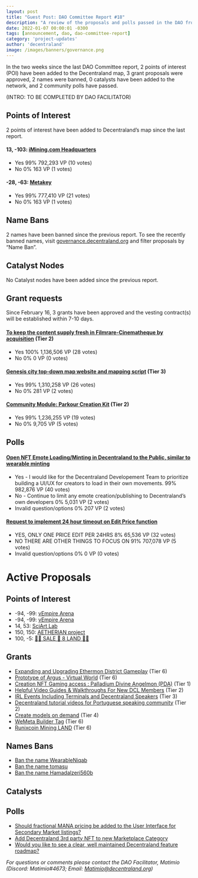 ```yaml
---
layout: post
title: "Guest Post: DAO Committee Report #18"
description: "A review of the proposals and polls passed in the DAO from February 16 through February 28".
date: 2022-01-07 00:00:01 -0300
tags: [announcement, dao, dao-committee-report]
category: 'project-updates'
author: 'decentraland'
image: /images/banners/governance.png
---
```


In the two weeks since the last DAO Committee report, 2 points of interest (POI) have been added to the Decentraland map, 3 grant proposals were approved, 2 names were banned, 0 catalysts have been added to the network, and 2 community polls have passed.

(INTRO: TO BE COMPLETED BY DAO FACILITATOR)


## Points of Interest
2 points of interest have been added to Decentraland’s map since the last report.


#### 13, -103: [iMining.com Headquarters](https://governance.decentraland.org/proposal/?id=7e105d90-8add-11ec-b2d8-691324a163a7)

* Yes 99% 792,293 VP (10 votes)
* No 0% 163 VP (1 votes)


#### -28, -63: [Metakey](https://governance.decentraland.org/proposal/?id=50dcbf30-8ac4-11ec-b2d8-691324a163a7)

* Yes 99% 777,410 VP (21 votes)
* No 0% 163 VP (1 votes)


## Name Bans

2 names have been banned since the previous report. To see the recently banned names, visit [governance.decentraland.org](https://governance.decentraland.org/) and filter proposals by “Name Ban”.

## Catalyst Nodes
No Catalyst nodes have been added since the previous report.


## Grant requests
Since February 16, 3 grants have been approved and the vesting contract(s) will be established within 7-10 days.


#### [To keep the content supply fresh in Filmrare-Cinematheque by acquisition](https://governance.decentraland.org/proposal/?id=20fa0450-9067-11ec-831d-95af4f79cd2a) (Tier 2)

* Yes 100% 1,136,506 VP (28 votes)
* No 0% 0 VP (0 votes)


#### [Genesis city top-down map website and mapping script](https://governance.decentraland.org/proposal/?id=b8219300-900f-11ec-9794-c9ea21a9ed8f) (Tier 3)

* Yes 99% 1,310,258 VP (26 votes)
* No 0% 281 VP (2 votes)


#### [Community Module: Parkour Creation Kit](https://governance.decentraland.org/proposal/?id=5701b9c0-8d25-11ec-b2d8-691324a163a7) (Tier 2)

* Yes 99% 1,236,255 VP (19 votes)
* No 0% 9,705 VP (5 votes)


## Polls

#### [Open NFT Emote Loading/Minting in Decentraland to the Public, similar to wearable minting](https://governance.decentraland.org/proposal/?id=6862f830-9051-11ec-831d-95af4f79cd2a)

* Yes - I would like for the Decentraland Developement Team to prioritize building a UI/UX for creators to load in their own movements.  99% 982,876 VP (40 votes)
* No - Continue to limit any emote creation/publishing to Decentraland’s own developers 0% 5,031 VP (2 votes)
* Invalid question/options 0% 207 VP (2 votes)


#### [Request to implement 24 hour timeout on Edit Price function](https://governance.decentraland.org/proposal/?id=2c45c460-8f78-11ec-9794-c9ea21a9ed8f)

* YES, ONLY ONE PRICE EDIT PER 24HRS 8% 65,536 VP (32 votes)
* NO THERE ARE OTHER THINGS TO FOCUS ON 91% 707,078 VP (5 votes)
* Invalid question/options 0% 0 VP (0 votes)



# Active Proposals

## Points of Interest

* -94, -99: [vEmpire Arena](https://governance.decentraland.org/proposal/?id=783b3810-94ae-11ec-831d-95af4f79cd2a)
* -94, -99: [vEmpire Arena](https://governance.decentraland.org/proposal/?id=5f49dfa0-94ae-11ec-831d-95af4f79cd2a)
* 14, 53: [SciArt Lab](https://governance.decentraland.org/proposal/?id=0140c150-933a-11ec-831d-95af4f79cd2a)
* 150, 150: [AETHERIAN project](https://governance.decentraland.org/proposal/?id=a2dcf940-925c-11ec-831d-95af4f79cd2a)
* 100, -5: [👨‍🔧 SALE 🤝 8 LAND 👩‍⚖️](https://governance.decentraland.org/proposal/?id=a080dd40-920e-11ec-831d-95af4f79cd2a)

## Grants

* [Expanding and Upgrading Ethermon District Gameplay](https://governance.decentraland.org/proposal/?id=e122d240-95ce-11ec-831d-95af4f79cd2a) (Tier 6)
* [Prototype of Argus - Virtual World](https://governance.decentraland.org/proposal/?id=4ad3a8d0-958f-11ec-831d-95af4f79cd2a) (Tier 6)
* [Creation NFT Gaming access  : Palladium Divine Angelmon (PDA)](https://governance.decentraland.org/proposal/?id=9c6e5040-9545-11ec-831d-95af4f79cd2a) (Tier 1)
* [Helpful Video Guides &amp; Walkthroughs For New DCL Members](https://governance.decentraland.org/proposal/?id=60421650-9532-11ec-831d-95af4f79cd2a) (Tier 2)
* [IRL Events Including Terminals and Decentraland Speakers](https://governance.decentraland.org/proposal/?id=9811ede0-94eb-11ec-831d-95af4f79cd2a) (Tier 3)
* [Decentraland tutorial videos for Portuguese speaking community](https://governance.decentraland.org/proposal/?id=38c72150-9286-11ec-831d-95af4f79cd2a) (Tier 2)
* [Create models on demand](https://governance.decentraland.org/proposal/?id=61b1fce0-8f46-11ec-9794-c9ea21a9ed8f) (Tier 4)
* [WeMeta Builder Tag](https://governance.decentraland.org/proposal/?id=5c5d12f0-8dea-11ec-9794-c9ea21a9ed8f) (Tier 6)
* [Runixcoin Mining LAND](https://governance.decentraland.org/proposal/?id=d7202560-8de8-11ec-9794-c9ea21a9ed8f) (Tier 6)

## Names Bans

* [Ban the name WearableNiqab](https://governance.decentraland.org/proposal/?id=231ed1c0-9328-11ec-831d-95af4f79cd2a)
* [Ban the name tomasu](https://governance.decentraland.org/proposal/?id=509162d0-931e-11ec-831d-95af4f79cd2a)
* [Ban the name Hamadalzeri560b](https://governance.decentraland.org/proposal/?id=a3f2ff30-9182-11ec-831d-95af4f79cd2a)

## Catalysts


## Polls

* [Should fractional MANA pricing be added to the User Interface for Secondary Market listings?](https://governance.decentraland.org/proposal/?id=40bb3970-93dd-11ec-831d-95af4f79cd2a)
* [Add Decentraland 3rd party NFT to new Marketplace Category](https://governance.decentraland.org/proposal/?id=09fbd2a0-9383-11ec-831d-95af4f79cd2a)
* [Would you like to see a clear, well maintained Decentraland feature roadmap?](https://governance.decentraland.org/proposal/?id=885dbbb0-934a-11ec-831d-95af4f79cd2a)


*For questions or comments please contact the DAO Facilitator, Matimio (Discord: Matimio#4673; Email: [Matimio@decentraland.org](mailto:Matimio@decentraland.org))*